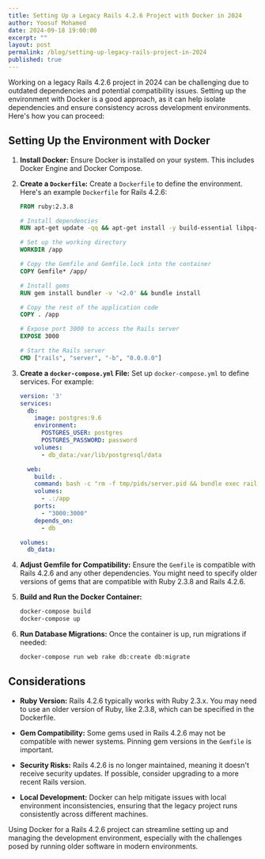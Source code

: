 ```yaml
---
title: Setting Up a Legacy Rails 4.2.6 Project with Docker in 2024
author: Yoosuf Mohamed
date: 2024-09-18 19:00:00
excerpt: ""
layout: post
permalink: /blog/setting-up-legacy-rails-project-in-2024
published: true
---
```


Working on a legacy Rails 4.2.6 project in 2024 can be challenging due to outdated dependencies and potential compatibility issues. Setting up the environment with Docker is a good approach, as it can help isolate dependencies and ensure consistency across development environments. Here's how you can proceed:

## Setting Up the Environment with Docker

1. **Install Docker:** Ensure Docker is installed on your system. This includes Docker Engine and Docker Compose.

2. **Create a `Dockerfile`:** Create a `Dockerfile` to define the environment. Here's an example `Dockerfile` for Rails 4.2.6:

    ```Dockerfile
    FROM ruby:2.3.8

    # Install dependencies
    RUN apt-get update -qq && apt-get install -y build-essential libpq-dev nodejs

    # Set up the working directory
    WORKDIR /app

    # Copy the Gemfile and Gemfile.lock into the container
    COPY Gemfile* /app/

    # Install gems
    RUN gem install bundler -v '<2.0' && bundle install

    # Copy the rest of the application code
    COPY . /app

    # Expose port 3000 to access the Rails server
    EXPOSE 3000

    # Start the Rails server
    CMD ["rails", "server", "-b", "0.0.0.0"]
    ```

3. **Create a `docker-compose.yml` File:** Set up `docker-compose.yml` to define services. For example:

    ```yaml
    version: '3'
    services:
      db:
        image: postgres:9.6
        environment:
          POSTGRES_USER: postgres
          POSTGRES_PASSWORD: password
        volumes:
          - db_data:/var/lib/postgresql/data

      web:
        build: .
        command: bash -c "rm -f tmp/pids/server.pid && bundle exec rails server -b 0.0.0.0"
        volumes:
          - .:/app
        ports:
          - "3000:3000"
        depends_on:
          - db

    volumes:
      db_data:
    ```

4. **Adjust Gemfile for Compatibility:** Ensure the `Gemfile` is compatible with Rails 4.2.6 and any other dependencies. You might need to specify older versions of gems that are compatible with Ruby 2.3.8 and Rails 4.2.6.

5. **Build and Run the Docker Container:**

    ```bash
    docker-compose build
    docker-compose up
    ```

6. **Run Database Migrations:** Once the container is up, run migrations if needed:

    ```bash
    docker-compose run web rake db:create db:migrate
    ```

## Considerations

- **Ruby Version:** Rails 4.2.6 typically works with Ruby 2.3.x. You may need to use an older version of Ruby, like 2.3.8, which can be specified in the Dockerfile.
  
- **Gem Compatibility:** Some gems used in Rails 4.2.6 may not be compatible with newer systems. Pinning gem versions in the `Gemfile` is important.

- **Security Risks:** Rails 4.2.6 is no longer maintained, meaning it doesn't receive security updates. If possible, consider upgrading to a more recent Rails version.

- **Local Development:** Docker can help mitigate issues with local environment inconsistencies, ensuring that the legacy project runs consistently across different machines.

Using Docker for a Rails 4.2.6 project can streamline setting up and managing the development environment, especially with the challenges posed by running older software in modern environments.
